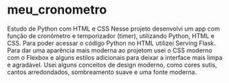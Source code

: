 # meu_cronometro
 Estudo de Python com HTML e CSS Nesse projeto desenvolvi um app com função de cronômetro e temporizador (timer), utilizando Python, HTML e CSS. Para poder acessar o código Python no HTML utilizei Serving Flask. Para dar uma aparência mais moderna ao projetom usei o CSS moderno com o Flexbox e alguns estilos adicionais para deixar a interface mais limpa e agradável. Usei alguns conceitos de design moderno, como cores sutis, cantos arredondados, sombreamento suave e uma fonte moderna.
